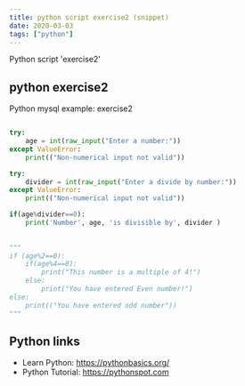 ```yaml
---
title: python script exercise2 (snippet)
date: 2020-03-03
tags: ["python"]
---
```

Python script 'exercise2'


## python exercise2

Python mysql example: exercise2

```python

try: 
	age = int(raw_input("Enter a number:"))
except ValueError:
	print(("Non-numerical input not valid"))

try: 
	divider = int(raw_input("Enter a divide by number:"))
except ValueError:
	print(("Non-numerical input not valid"))

if(age%divider==0):
	print('Number', age, 'is divisible by', divider )
	
	
"""
if (age%2==0):
	if(age%4==0):
		print("This number is a multiple of 4!")
	else:
		print("You have entered Even number!")
else:
	print(("You have entered odd number"))
"""	

```

## Python links

- Learn Python: https://pythonbasics.org/
- Python Tutorial: https://pythonspot.com
